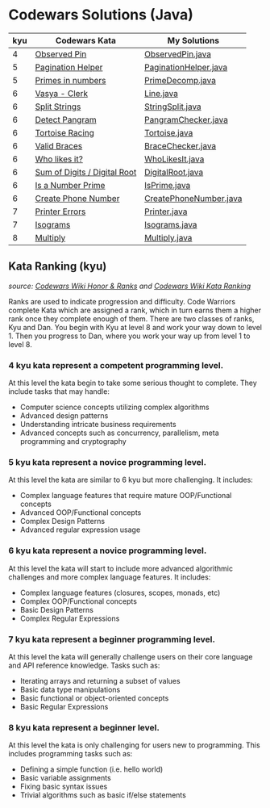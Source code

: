 # Codewars Solutions (Java)
| kyu | Codewars Kata | My Solutions |
| --- | --- | --- |
| 4 | [Observed Pin](https://www.codewars.com/kata/5263c6999e0f40dee200059d) | [ObservedPin.java](https://github.com/Jack-2077/Codewars-solutions-Java/blob/main/4-kyu/ObservedPin.java) | 
| 5 | [Pagination Helper](https://www.codewars.com/kata/515bb423de843ea99400000a) | [PaginationHelper.java](https://github.com/Jack-2077/Codewars-solutions-Java/blob/main/5-kyu/PaginationHelper.java) | 
| 5 | [Primes in numbers](https://www.codewars.com/kata/54d512e62a5e54c96200019e) | [PrimeDecomp.java](https://github.com/Jack-2077/Codewars-solutions-Java/blob/main/5-kyu/PrimeDecomp.java) | https://github.com/Jack-2077/Codewars-solutions-Java/blob/main/4-kyu/ObservedPin.java
| 6 | [Vasya - Clerk](https://www.codewars.com/kata/555615a77ebc7c2c8a0000b8) | [Line.java](https://github.com/Jack-2077/Codewars-solutions-Java/blob/main/6-kyu/Line.java) |
| 6 | [Split Strings](https://www.codewars.com/kata/515de9ae9dcfc28eb6000001) | [StringSplit.java]( https://github.com/Jack-2077/Codewars-solutions-Java/blob/main/6-kyu/StringSplit.java) | 
| 6 | [Detect Pangram](https://www.codewars.com/kata/545cedaa9943f7fe7b000048) | [PangramChecker.java](https://github.com/Jack-2077/Codewars-solutions-Java/blob/main/6-kyu/PangramChecker.java) |
| 6 | [Tortoise Racing](https://www.codewars.com/kata/55e2adece53b4cdcb900006c) | [Tortoise.java]( https://github.com/Jack-2077/Codewars-solutions-Java/blob/main/6-kyu/Tortoise.java) |
| 6 | [Valid Braces](https://www.codewars.com/kata/5277c8a221e209d3f6000b56) | [BraceChecker.java](https://github.com/Jack-2077/Codewars-solutions-Java/blob/main/6-kyu/BraceChecker.java) | 
| 6 | [Who likes it?](https://www.codewars.com/kata/5266876b8f4bf2da9b000362) | [WhoLikesIt.java](https://github.com/Jack-2077/Codewars-solutions-Java/blob/main/6-kyu/WhoLikesIt.java) |
| 6 | [Sum of Digits / Digital Root](https://www.codewars.com/kata/541c8630095125aba6000c00) | [DigitalRoot.java](https://github.com/Jack-2077/Codewars-solutions-Java/blob/main/6-kyu/DigitalRoot.java) |
| 6 | [Is a Number Prime](https://www.codewars.com/kata/5262119038c0985a5b00029f) | [IsPrime.java](https://github.com/Jack-2077/Codewars-solutions-Java/blob/main/6-kyu/IsPrime.java) |
| 6 | [Create Phone Number](https://www.codewars.com/kata/525f50e3b73515a6db000b83) | [CreatePhoneNumber.java](https://github.com/Jack-2077/Codewars-solutions-Java/blob/main/6-kyu/CreatePhoneNumber.java) |
| 7 | [Printer Errors](https://www.codewars.com/kata/56541980fa08ab47a0000040) | [Printer.java](https://github.com/Jack-2077/Codewars-solutions-Java/blob/main/7-kyu/Printer.java) |
| 7 | [Isograms](https://www.codewars.com/kata/54ba84be607a92aa900000f1) | [Isograms.java](https://github.com/Jack-2077/Codewars-solutions-Java/blob/main/7-kyu/Isograms.java) |
| 8 | [Multiply](https://www.codewars.com/kata/50654ddff44f800200000004) | [Multiply.java](https://github.com/Jack-2077/Codewars-solutions-Java/blob/main/8-kyu/Multiply.java) |

## Kata Ranking (kyu)
*source: [Codewars Wiki Honor & Ranks](https://github.com/Codewars/codewars.com/wiki/Honor-&-Ranks) and [Codewars Wiki Kata Ranking](https://github.com/Codewars/codewars.com/wiki/Kata-Ranking)*

Ranks are used to indicate progression and difficulty. Code Warriors complete Kata which are assigned a rank, which in turn earns them a higher rank once they complete enough of them. There are two classes of ranks, Kyu and Dan. You begin with Kyu at level 8 and work your way down to level 1. Then you progress to Dan, where you work your way up from level 1 to level 8.

<!--
### **1 kyu** kata represent a proficient programming level.

At this level kata are similar to 2 kyu but more challenging. They may include concepts such as:
* Advanced AI/machine learning algorithms
* Complex interpreters and compilers
* Complex Mini-programs with multiple feature requirements (such as a complete markdown parser)
-->
<!--
### **2 kyu** kata represent a proficient programming level.

At this level kata require a mature understanding of complex programming concepts - concepts such as:
* Complex AI/machine learning algorithms
* Reverse engineering techniques
* Basic interpreters and compilers
* Basic mini-programs with multiple feature requirements (such as a basic markdown parser)
-->
<!--
### **3 kyu** kata represent a competent programming level.

At this level the kata are similar to 4 kyu but are more challenging. They include tasks that may handle:
* Computer science concepts utilizing advanced algorithms
* Ability to implement advanced requirements in a scalable fashion
* Basic AI/machine learning algorithms
* Detailed usage of advanced concepts such as concurrency, parallelism and cryptography
-->
### **4 kyu** kata represent a competent programming level.

At this level the kata begin to take some serious thought to complete. They include tasks that may handle:
* Computer science concepts utilizing complex algorithms
* Advanced design patterns
* Understanding intricate business requirements
* Advanced concepts such as concurrency, parallelism, meta programming and cryptography

### **5 kyu** kata represent a novice programming level.

At this level the kata are similar to 6 kyu but more challenging. It includes:
* Complex language features that require mature OOP/Functional concepts
* Advanced OOP/Functional concepts
* Complex Design Patterns
* Advanced regular expression usage

### **6 kyu** kata represent a novice programming level.

At this level the kata will start to include more advanced algorithmic challenges and more complex language features. It includes:
* Complex language features (closures, scopes, monads, etc)
* Complex OOP/Functional concepts
* Basic Design Patterns
* Complex Regular Expressions

### **7 kyu** kata represent a beginner programming level.

At this level the kata will generally challenge users on their core language and API reference knowledge. Tasks such as:
* Iterating arrays and returning a subset of values
* Basic data type manipulations
* Basic functional or object-oriented concepts
* Basic Regular Expressions

### **8 kyu** kata represent a beginner level.

At this level the kata is only challenging for users new to programming. This includes programming tasks such as:
* Defining a simple function (i.e. hello world)
* Basic variable assignments
* Fixing basic syntax issues
* Trivial algorithms such as basic if/else statements
